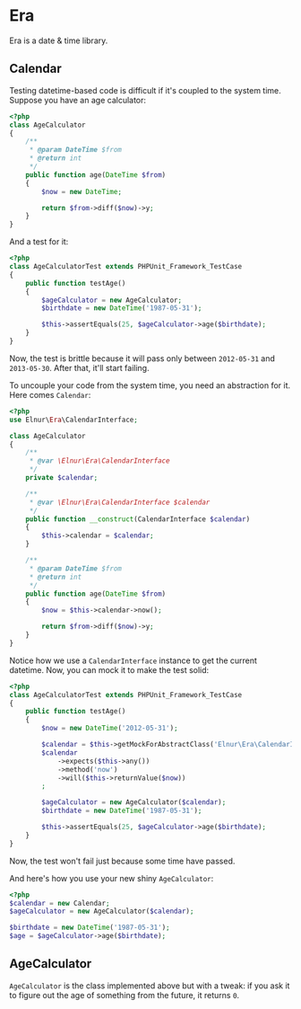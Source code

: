 Era
===

Era is a date & time library.

Calendar
--------

Testing datetime-based code is difficult if it's coupled to the system time. Suppose you have an age calculator:

```php
<?php
class AgeCalculator
{
    /**
     * @param DateTime $from
     * @return int
     */
    public function age(DateTime $from)
    {
        $now = new DateTime;

        return $from->diff($now)->y;
    }
}
```

And a test for it:

```php
<?php
class AgeCalculatorTest extends PHPUnit_Framework_TestCase
{
    public function testAge()
    {
        $ageCalculator = new AgeCalculator;
        $birthdate = new DateTime('1987-05-31');

        $this->assertEquals(25, $ageCalculator->age($birthdate);
    }
}
```

Now, the test is brittle because it will pass only between `2012-05-31` and `2013-05-30`. After that, it'll start
failing.

To uncouple your code from the system time, you need an abstraction for it. Here comes `Calendar`:

```php
<?php
use Elnur\Era\CalendarInterface;

class AgeCalculator
{
    /**
     * @var \Elnur\Era\CalendarInterface
     */
    private $calendar;

    /**
     * @var \Elnur\Era\CalendarInterface $calendar
     */
    public function __construct(CalendarInterface $calendar)
    {
        $this->calendar = $calendar;
    }

    /**
     * @param DateTime $from
     * @return int
     */
    public function age(DateTime $from)
    {
        $now = $this->calendar->now();

        return $from->diff($now)->y;
    }
}
```

Notice how we use a `CalendarInterface` instance to get the current datetime. Now, you can mock it to make the test
solid:

```php
<?php
class AgeCalculatorTest extends PHPUnit_Framework_TestCase
{
    public function testAge()
    {
        $now = new DateTime('2012-05-31');

        $calendar = $this->getMockForAbstractClass('Elnur\Era\CalendarInterface');
        $calendar
            ->expects($this->any())
            ->method('now')
            ->will($this->returnValue($now))
        ;

        $ageCalculator = new AgeCalculator($calendar);
        $birthdate = new DateTime('1987-05-31');

        $this->assertEquals(25, $ageCalculator->age($birthdate);
    }
}
```

Now, the test won't fail just because some time have passed.

And here's how you use your new shiny `AgeCalculator`:

```php
<?php
$calendar = new Calendar;
$ageCalculator = new AgeCalculator($calendar);

$birthdate = new DateTime('1987-05-31');
$age = $ageCalculator->age($birthdate);
```

AgeCalculator
-------------

`AgeCalculator` is the class implemented above but with a tweak: if you ask it to figure out the age of something from
the future, it returns `0`.
